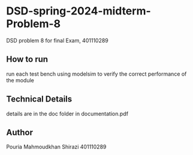 # DSD-spring-2024-midterm-Problem-8
DSD problem 8 for final Exam, 401110289

## How to run
run each test bench using modelsim to verify the correct performance of the module

## Technical Details
details are in the doc folder in documentation.pdf

## Author
Pouria Mahmoudkhan Shirazi 401110289

